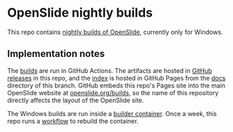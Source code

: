 # OpenSlide nightly builds

This repo contains [nightly builds of OpenSlide][builds], currently only for
Windows.

## Implementation notes

The [builds][workflow] are run in GitHub Actions.  The artifacts are hosted
in [GitHub releases][releases] in this repo, and the [index][builds] is
hosted in GitHub Pages from the [docs](docs) directory of this branch.
GitHub embeds this repo's Pages site into the main OpenSlide website at
[openslide.org/builds](https://openslide.org/builds/), so the name of this
repository directly affects the layout of the OpenSlide site.

The Windows builds are run inside a [builder container][container].  Once a
week, this repo runs a [workflow][workflow-container] to rebuild the
container.

[builds]: https://openslide.org/builds/windows/
[container]: https://github.com/openslide/openslide-winbuild/pkgs/container/winbuild-builder
[releases]: https://github.com/openslide/builds/releases/
[workflow]: https://github.com/openslide/builds/actions/workflows/winbuild.yml
[workflow-container]: https://github.com/openslide/builds/actions/workflows/winbuild-container.yml
